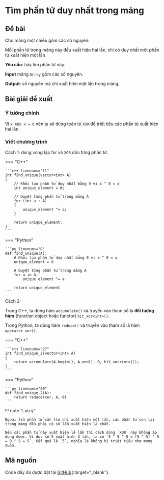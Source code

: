 # Tìm phần tử duy nhất trong mảng

## Đề bài

Cho mảng một chiều gồm các số nguyên.

Mỗi phần tử trong mảng này đều xuất hiện hai lần, chỉ có duy nhất một phần tử xuất hiện một lần.

**Yêu cầu**: hãy tìm phần tử này.

**Input** mảng `Array` gồm các số nguyên.

**Output**: số nguyên mà chỉ xuất hiện một lần trong mảng.

## Bài giải đề xuất

### Ý tưởng chính

Vì `x XOR x = 0` nên ta sẽ dùng toán tử `XOR` để triệt tiêu các phần tử xuất hiện hai lần.

### Viết chương trình

Cách 1: dùng vòng lặp for và `XOR` dồn từng phần tử.

=== "C++"

    ```c++ linenums="11"
    int find_unique(vector<int> A)
    {
        // Khởi tạo phần tử duy nhất bằng 0 vì x ^ 0 = x
        int unique_element = 0;

        // Duyệt từng phần tử trong mảng A
        for (int a : A)
        {
            unique_element ^= a;
        }

        return unique_element;
    }
    ```
=== "Python"

    ```py linenums="8"
    def find_unique(A):
        # Khởi tạo phần tử duy nhất bằng 0 vì x ^ 0 = x
        unique_element = 0

        # Duyệt từng phần tử trong mảng A
        for a in A:
            unique_element ^= a

        return unique_element
    ```

Cách 2:

Trong C++, ta dùng hàm `accumulate()` và truyền vào tham số là **đối tượng hàm** (function object hoặc functor) `bit_xor<int>()`.

Trong Python, ta dùng hàm `reduce()` và truyền vào tham số là hàm `operator.xor()`.

=== "C++"

    ```c++ linenums="27"
    int find_unique_2(vector<int> A)
    {
        return accumulate(A.begin(), A.end(), 0, bit_xor<int>());
    }
    ```
=== "Python"

    ```py linenums="20"
    def find_unique_2(A):
        return reduce(xor, A, 0)
    ```

!!! note "Lưu ý"

    Ngoại trừ phần tử cần tìm chỉ xuất hiện một lần, các phần tử còn lại trong mảng đều phải có số lần xuất hiện là chẵn.
    
    Nếu các phần tử này xuất hiện lẻ lần thì cách dùng `XOR` này không áp dụng được. Ví dụ: số 5 xuất hiện 3 lần, ta có `5 ^ 5 ^ 5 = (5 ^ 5) ^ 5 = 0 ^ 5 = 5`. Kết quả là `5`, nghĩa là không bị triệt tiêu như mong muốn.

## Mã nguồn

Code đầy đủ được đặt tại [GitHub](https://github.com/vtchitruong/thnc/tree/main/bitwise/find_unique){:target="_blank"}.
